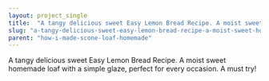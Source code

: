 ```yaml
---
layout: project_single
title:  "A tangy delicious sweet Easy Lemon Bread Recipe. A moist sweet homemade loaf with a simple glaze,  perfect for every occasion. A must try!"
slug: "a-tangy-delicious-sweet-easy-lemon-bread-recipe-a-moist-sweet-homemade-loaf-with-a"
parent: "how-i-made-scone-loaf-homemade"
---
```

A tangy delicious sweet Easy Lemon Bread Recipe. A moist sweet homemade loaf with a simple glaze,  perfect for every occasion. A must try!